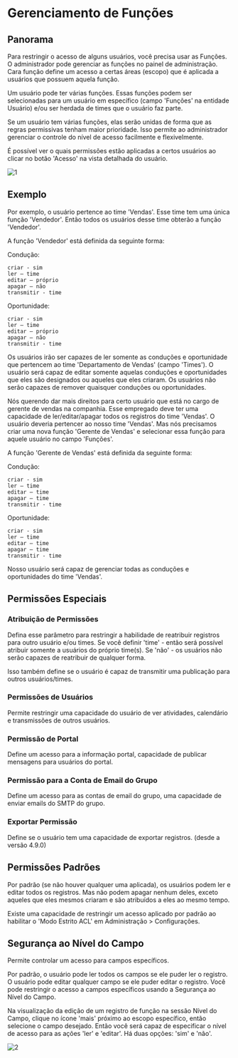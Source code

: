 # Gerenciamento de Funções

## Panorama

Para restringir o acesso de alguns usuários, você precisa usar as Funções. O administrador pode gerenciar as funções no painel de administração. Cara função define um acesso a certas áreas (escopo) que é aplicada a usuários que possuem aquela função.

Um usuário pode ter várias funções. Essas funções podem ser selecionadas para um usuário em específico (campo 'Funções' na entidade Usuário) e/ou ser herdada de times que o usuário faz parte.

Se um usuário tem várias funções, elas serão unidas de forma que as regras permissivas tenham maior prioridade. Isso permite ao administrador gerenciar o controle do nível de acesso facilmente e flexivelmente.

É possível ver o quais permissões estão aplicadas a certos usuários ao clicar no botão 'Acesso' na vista detalhada do usuário.

![1](https://raw.githubusercontent.com/espocrm/documentation/master/_static/images/administration/roles-management/scope-level.png)

## Exemplo

Por exemplo, o usuário pertence ao time 'Vendas'. Esse time tem uma única função 'Vendedor'. Então todos os usuários desse time obterão a função 'Vendedor'.

A função 'Vendedor' está definida da seguinte forma:

Condução:
```
criar - sim
ler – time
editar – próprio
apagar – não
transmitir - time
```

Oportunidade:
```
criar - sim
ler – time
editar – próprio
apagar – não
transmitir - time
```

Os usuários irão ser capazes de ler somente as conduções e oportunidade que pertencem ao time 'Departamento de Vendas' (campo 'Times').
O usuário será capaz de editar somente aquelas conduções e oportunidades que eles são designados ou aqueles que eles criaram.
Os usuários não serão capazes de remover quaisquer conduções ou oportunidades.

Nós querendo dar mais direitos para certo usuário que está no cargo de gerente de vendas na companhia. Esse empregado deve ter uma capacidade de ler/editar/apagar todos os registros do time 'Vendas'. O usuário deveria pertencer ao nosso time 'Vendas'. Mas nós precisamos criar uma nova função 'Gerente de Vendas' e selecionar essa função para aquele usuário no campo 'Funções'.

A função 'Gerente de Vendas' está definida da seguinte forma:

Condução:
```
criar - sim
ler – time
editar – time
apagar – time
transmitir - time
```

Oportunidade:
```
criar - sim
ler – time
editar – time
apagar – time
transmitir - time
```

Nosso usuário será capaz de gerenciar todas as conduções e oportunidades do time 'Vendas'.

## Permissões Especiais

### Atribuição de Permissões

Defina esse parâmetro para restringir a habilidade de reatribuir registros para outro usuário e/ou times. Se você definir 'time' - então será possível atribuir somente a usuários do próprio time(s). Se 'não' - os usuários não serão capazes de reatribuir de qualquer forma.

Isso também define se o usuário é capaz de transmitir uma publicação para outros usuários/times.

### Permissões de Usuários

Permite restringir uma capacidade do usuário de ver atividades, calendário e transmissões de outros usuários.

### Permissão de Portal

Define um acesso para a informação portal, capacidade de publicar mensagens para usuários do portal.

### Permissão para a Conta de Email do Grupo

Define um acesso para as contas de email do grupo, uma capacidade de enviar emails do SMTP do grupo.

### Exportar Permissão

Define se o usuário tem uma capacidade de exportar registros. (desde a versão 4.9.0)

## Permissões Padrões 

Por padrão (se não houver qualquer uma aplicada), os usuários podem ler e editar todos os registros. Mas não podem apagar nenhum deles, exceto aqueles que eles mesmos criaram e são atribuídos a eles ao mesmo tempo.

Existe uma capacidade de restringir um acesso aplicado por padrão ao habilitar o 'Modo Estrito ACL' em Administração > Configurações.

## Segurança ao Nível do Campo

Permite controlar um acesso para campos específicos.

Por padrão, o usuário pode ler todos os campos se ele puder ler o registro. O usuário pode editar qualquer campo se ele puder editar o registro. Você pode restringir o acesso a campos específicos usando a Segurança ao Nível do Campo.

Na visualização da edição de um registro de função na sessão Nível do Campo, clique no ícone 'mais' próximo ao escopo específico, então selecione o campo desejado. Então você será capaz de especificar o nível de acesso para as ações 'ler' e 'editar'. Há duas opções: 'sim' e 'não'.

![2](https://raw.githubusercontent.com/espocrm/documentation/master/_static/images/administration/roles-management/field-level-secutiry.png)
